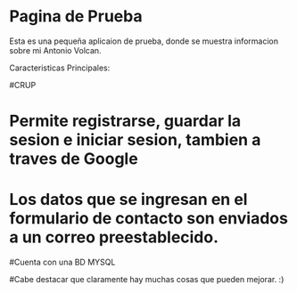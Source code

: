 # Pagina de Prueba
Esta es una pequeña aplicaion de prueba, donde se muestra informacion sobre mi Antonio Volcan.

Caracteristicas Principales:

#CRUP
# Permite registrarse, guardar la sesion e iniciar sesion, tambien a traves de Google
# Los datos que se ingresan en el formulario de contacto son enviados a un correo preestablecido.
#Cuenta con una BD MYSQL

#Cabe destacar que claramente hay muchas cosas que pueden mejorar. :)
